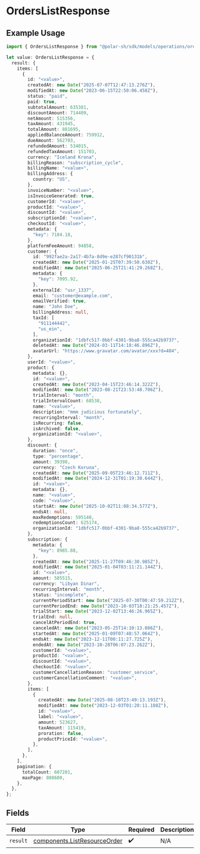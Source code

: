 # OrdersListResponse

## Example Usage

```typescript
import { OrdersListResponse } from "@polar-sh/sdk/models/operations/orderslist.js";

let value: OrdersListResponse = {
  result: {
    items: [
      {
        id: "<value>",
        createdAt: new Date("2025-07-07T12:47:13.276Z"),
        modifiedAt: new Date("2023-06-15T22:50:06.458Z"),
        status: "paid",
        paid: true,
        subtotalAmount: 635381,
        discountAmount: 714409,
        netAmount: 515356,
        taxAmount: 431945,
        totalAmount: 881695,
        appliedBalanceAmount: 759912,
        dueAmount: 562703,
        refundedAmount: 534015,
        refundedTaxAmount: 151703,
        currency: "Iceland Krona",
        billingReason: "subscription_cycle",
        billingName: "<value>",
        billingAddress: {
          country: "US",
        },
        invoiceNumber: "<value>",
        isInvoiceGenerated: true,
        customerId: "<value>",
        productId: "<value>",
        discountId: "<value>",
        subscriptionId: "<value>",
        checkoutId: "<value>",
        metadata: {
          "key": 7184.18,
        },
        platformFeeAmount: 94858,
        customer: {
          id: "992fae2a-2a17-4b7a-8d9e-e287cf90131b",
          createdAt: new Date("2025-01-25T07:39:50.630Z"),
          modifiedAt: new Date("2025-06-25T21:41:29.268Z"),
          metadata: {
            "key": 7095.92,
          },
          externalId: "usr_1337",
          email: "customer@example.com",
          emailVerified: true,
          name: "John Doe",
          billingAddress: null,
          taxId: [
            "911144442",
            "us_ein",
          ],
          organizationId: "1dbfc517-0bbf-4301-9ba8-555ca42b9737",
          deletedAt: new Date("2024-03-11T14:18:46.896Z"),
          avatarUrl: "https://www.gravatar.com/avatar/xxx?d=404",
        },
        userId: "<value>",
        product: {
          metadata: {},
          id: "<value>",
          createdAt: new Date("2023-04-15T23:46:14.322Z"),
          modifiedAt: new Date("2023-08-21T23:53:48.706Z"),
          trialInterval: "month",
          trialIntervalCount: 68538,
          name: "<value>",
          description: "mmm judicious fortunately",
          recurringInterval: "month",
          isRecurring: false,
          isArchived: false,
          organizationId: "<value>",
        },
        discount: {
          duration: "once",
          type: "percentage",
          amount: 39398,
          currency: "Czech Koruna",
          createdAt: new Date("2025-09-05T23:46:12.711Z"),
          modifiedAt: new Date("2024-12-31T01:19:30.644Z"),
          id: "<value>",
          metadata: {},
          name: "<value>",
          code: "<value>",
          startsAt: new Date("2025-10-02T11:08:34.577Z"),
          endsAt: null,
          maxRedemptions: 595140,
          redemptionsCount: 625174,
          organizationId: "1dbfc517-0bbf-4301-9ba8-555ca42b9737",
        },
        subscription: {
          metadata: {
            "key": 8985.88,
          },
          createdAt: new Date("2025-11-27T09:46:30.985Z"),
          modifiedAt: new Date("2025-01-04T03:11:21.144Z"),
          id: "<value>",
          amount: 585515,
          currency: "Libyan Dinar",
          recurringInterval: "month",
          status: "incomplete",
          currentPeriodStart: new Date("2025-07-30T00:47:59.212Z"),
          currentPeriodEnd: new Date("2023-10-03T18:21:25.457Z"),
          trialStart: new Date("2023-12-02T13:46:26.965Z"),
          trialEnd: null,
          cancelAtPeriodEnd: true,
          canceledAt: new Date("2023-05-25T14:10:13.086Z"),
          startedAt: new Date("2025-01-09T07:48:57.064Z"),
          endsAt: new Date("2023-12-11T00:11:27.725Z"),
          endedAt: new Date("2023-10-28T06:07:23.262Z"),
          customerId: "<value>",
          productId: "<value>",
          discountId: "<value>",
          checkoutId: "<value>",
          customerCancellationReason: "customer_service",
          customerCancellationComment: "<value>",
        },
        items: [
          {
            createdAt: new Date("2025-08-10T23:49:13.193Z"),
            modifiedAt: new Date("2023-12-03T01:20:11.188Z"),
            id: "<value>",
            label: "<value>",
            amount: 523627,
            taxAmount: 115419,
            proration: false,
            productPriceId: "<value>",
          },
        ],
      },
    ],
    pagination: {
      totalCount: 607201,
      maxPage: 808600,
    },
  },
};
```

## Fields

| Field                                                                        | Type                                                                         | Required                                                                     | Description                                                                  |
| ---------------------------------------------------------------------------- | ---------------------------------------------------------------------------- | ---------------------------------------------------------------------------- | ---------------------------------------------------------------------------- |
| `result`                                                                     | [components.ListResourceOrder](../../models/components/listresourceorder.md) | :heavy_check_mark:                                                           | N/A                                                                          |
